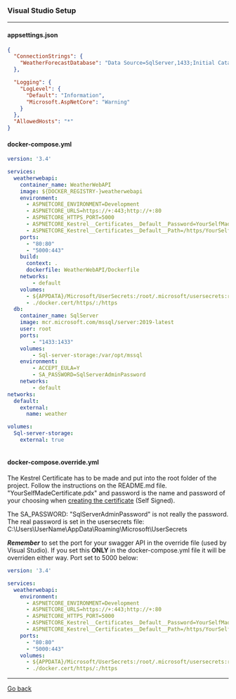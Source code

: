 ### **Visual Studio Setup**
---

#### **appsettings.json**
```json
{
  "ConnectionStrings": {
    "WeatherForecastDatabase": "Data Source=SqlServer,1433;Initial Catalog=DB;User ID=sa; Password=123456a@;Connect Timeout=99999;Encrypt=False;TrustServerCertificate=False;ApplicationIntent=ReadWrite;MultiSubnetFailover=False"
  },

  "Logging": {
    "LogLevel": {
      "Default": "Information",
      "Microsoft.AspNetCore": "Warning"
    }
  },
  "AllowedHosts": "*"
}
```
#### **docker-compose.yml**
```yml
version: '3.4'

services:
  weatherwebapi:
    container_name: WeatherWebAPI
    image: ${DOCKER_REGISTRY-}weatherwebapi
    environment:
      - ASPNETCORE_ENVIRONMENT=Development
      - ASPNETCORE_URLS=https://+:443;http://+:80
      - ASPNETCORE_HTTPS_PORT=5000
      - ASPNETCORE_Kestrel__Certificates__Default__Password=YourSelfMadeCertificatePassword
      - ASPNETCORE_Kestrel__Certificates__Default__Path=/https/YourSelfMadeCertificate.pfx
    ports:
      - "80:80"
      - "5000:443"
    build:
      context: .
      dockerfile: WeatherWebAPI/Dockerfile
    networks: 
        - default
    volumes:
      - ${APPDATA}/Microsoft/UserSecrets:/root/.microsoft/usersecrets:ro
      - ./docker.cert/https/:/https
  db:
    container_name: SqlServer
    image: mcr.microsoft.com/mssql/server:2019-latest
    user: root
    ports:
        - "1433:1433"
    volumes:
        - Sql-server-storage:/var/opt/mssql
    environment:
        - ACCEPT_EULA=Y
        - SA_PASSWORD=SqlServerAdminPassword
    networks:
        - default
networks:
  default:
    external:
      name: weather

volumes:
  Sql-server-storage:
    external: true
    
```
#### **docker-compose.override.yml**
The Kestrel Certificate has to be made and put into the root folder of the project. Follow the instructions on the README.md file. "YourSelfMadeCertificate.pdx" and password is the name and password of your choosing when [creating the certificate](/WeatherWebAPI/WeatherWebAPI/README_SelfSignedHttpsCertificate.md) (Self Signed).

The SA_PASSWORD: "SqlServerAdminPassword" is not really the password. The real password is set in the usersecrets file: C:\Users\UserName\AppData\Roaming\Microsoft\UserSecrets

***Remember*** to set the port for your swagger API in the override file (used by Visual Studio). If you set this **ONLY** in the docker-compose.yml file it will be overriden either way. Port set to 5000 below:
```yml
version: '3.4'

services:
  weatherwebapi:
    environment:
      - ASPNETCORE_ENVIRONMENT=Development
      - ASPNETCORE_URLS=https://+:443;http://+:80
      - ASPNETCORE_HTTPS_PORT=5000
      - ASPNETCORE_Kestrel__Certificates__Default__Password=YourSelfMadeCertificatePassword
      - ASPNETCORE_Kestrel__Certificates__Default__Path=/https/YourSelfMadeCertificate.pfx
    ports:
      - "80:80"
      - "5000:443"
    volumes:
      - ${APPDATA}/Microsoft/UserSecrets:/root/.microsoft/usersecrets:ro
      - ./docker.cert/https/:/https

```
---
[Go back](/README.md/#Diagrams)
